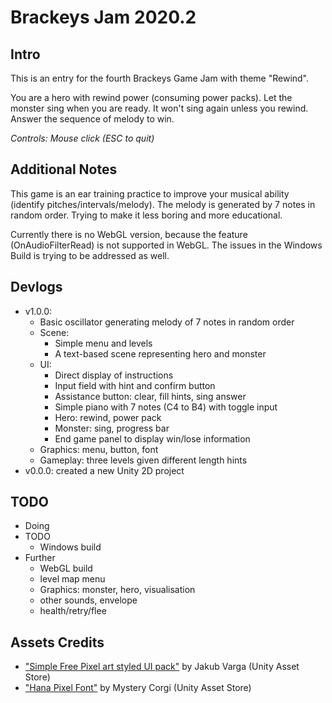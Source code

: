 # Brackeys Jam 2020.2

## Intro
This is an entry for the fourth Brackeys Game Jam with theme "Rewind"​​.

You are a hero with rewind power (consuming power packs).
Let the monster sing when you are ready.
It won't sing again unless you rewind.
Answer the sequence of melody to win.

*Controls: Mouse click (ESC to quit)*

## Additional Notes

This game is an ear training practice to improve your musical ability (identify pitches/intervals/melody).
The melody is generated by 7 notes in random order.
Trying to make it less boring and more educational.

Currently there is no WebGL version, because the feature (OnAudioFilterRead) is not supported in WebGL.
The issues in the Windows Build is trying to be addressed as well.

## Devlogs
* v1.0.0:
    * Basic oscillator generating melody of 7 notes in random order
    * Scene:
        * Simple menu and levels
        * A text-based scene representing hero and monster
    * UI:
        * Direct display of instructions
        * Input field with hint and confirm button
        * Assistance button: clear, fill hints, sing answer
        * Simple piano with 7 notes (C4 to B4) with toggle input
        * Hero: rewind, power pack
        * Monster: sing, progress bar
        * End game panel to display win/lose information
    * Graphics: menu, button, font
    * Gameplay: three levels given different length hints
* v0.0.0: created a new Unity 2D project

## TODO
* Doing
* TODO
    * Windows build
* Further
    * WebGL build
    * level map menu
    * Graphics: monster, hero, visualisation
    * other sounds, envelope
    * health/retry/flee

## Assets Credits
* ["Simple Free Pixel art styled UI pack"](https://assetstore.unity.com/packages/2d/gui/icons/simple-free-pixel-art-styled-ui-pack-165012)
 by Jakub Varga (Unity Asset Store)
* ["Hana Pixel Font"](https://assetstore.unity.com/packages/2d/fonts/hana-pixel-font-29725)
 by Mystery Corgi (Unity Asset Store)
